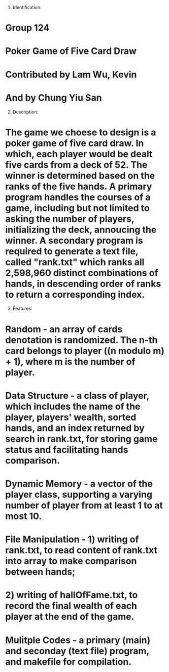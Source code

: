 1. Identification:
# Group 124
# Poker Game of Five Card Draw
# Contributed by Lam Wu, Kevin
# And by Chung Yiu San

2. Description:
# The game we choese to design is a poker game of five card draw. In which, each player would be dealt five cards from a deck of 52. The winner is determined based on the ranks of the five hands. A primary program handles the courses of a game, including but not limited to asking the number of players, initializing the deck, annoucing the winner. A secondary program is required to generate a text file, called "rank.txt" which ranks all 2,598,960 distinct combinations of hands, in descending order of ranks to return a corresponding index.

3. Features:
# Random - an array of cards denotation is randomized. The n-th card belongs to player ((n modulo m) + 1), where m is the number of player.
# Data Structure - a class of player, which includes the name of the player, players' wealth, sorted hands, and an index returned by search in rank.txt, for storing game status and facilitating hands comparison.
# Dynamic Memory - a vector of the player class, supporting a varying number of player from at least 1 to at most 10.
# File Manipulation - 1) writing of rank.txt, to read content of rank.txt into array to make comparison between hands;
#                     2) writing of hallOfFame.txt, to record the final wealth of each player at the end of the game.
# Mulitple Codes - a primary (main) and seconday (text file) program, and makefile for compilation.
